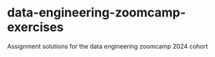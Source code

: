 # data-engineering-zoomcamp-exercises
Assignment solutions for the data engineering zoomcamp 2024 cohort
